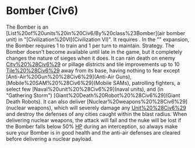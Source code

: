 # Bomber (Civ6)

The Bomber is an [List%20of%20units%20in%20Civ6/By%20class%23Bomber](air bomber unit) in "[Civilization%20VI](Civilization VI)". It requires .
In the "" expansion, the Bomber requires 1 to train and 1 per turn to maintain.
Strategy.
The Bomber doesn't become available until late in the game, but it completely changes the nature of sieges when it does. It can rain death on enemy [City%20%28Civ6%29](cities) or pillage districts and tile improvements up to 10 [Tile%20%28Civ6%29](tiles) away from its base, having nothing to fear except [Anti-Air%20Gun%20%28Civ6%29](Anti-Air Guns), [Mobile%20SAM%20%28Civ6%29](Mobile SAMs), patrolling fighters, a select few [Naval%20unit%20%28Civ6%29](naval units), and (in "Gathering Storm") [Giant%20Death%20Robot%20%28Civ6%29](Giant Death Robots). It can also deliver [Nuclear%20weapons%20%28Civ6%29](nuclear weapons), which will severely damage any [Unit%20%28Civ6%29](units) and destroy the defenses of any cities caught within the blast radius.
When delivering nuclear weapons, the attack will fail and the nuke will be lost if the Bomber falls below 50% [HP](HP) during an interception, so always make sure your Bomber is in good health and the anti-air defenses are cleared before delivering a nuclear payload.